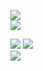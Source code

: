 ![](https://img.shields.io/badge/release-v0.2.0-gold)  
![](https://img.shields.io/badge/python-v3.10.1-blue)

![](https://img.shields.io/badge/passed_tests-0-brightgreen)
![](https://img.shields.io/badge/failed_tests-0-red)  
![](https://img.shields.io/badge/coverage-0%25-green)
